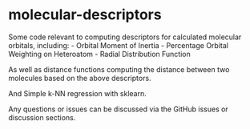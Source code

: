 # molecular-descriptors

Some code relevant to computing descriptors for calculated molecular orbitals, including:
    - Orbital Moment of Inertia
    - Percentage Orbital Weighting on Heteroatom
    - Radial Distribution Function

As well as distance functions computing the distance between two molecules based on the above descriptors.

And Simple k-NN regression with sklearn.

Any questions or issues can be discussed via the GitHub issues or discussion sections.